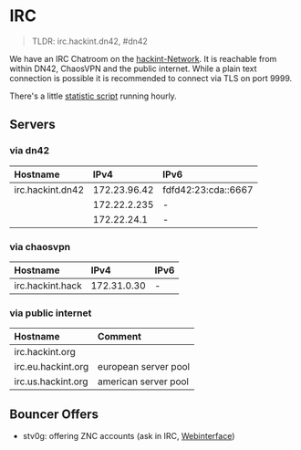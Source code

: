 # IRC
> TLDR: irc.hackint.dn42, #dn42

We have an IRC Chatroom on the [hackint-Network](http://www.hackint.org). It is reachable from within DN42, ChaosVPN and the public internet. While a plain text connection is possible it is recommended to connect via TLS on port 9999.

There's a little [statistic script](https://dev.0l.dn42/stats/) running hourly.


## Servers

### via dn42
| Hostname                                          | IPv4                       | IPv6         |
|:------------------------------------------------- |:-------------------------- |:------------ |
| irc.hackint.dn42                                  | 172.23.96.42               | fdfd42:23:cda::6667 |
|                                                   | 172.22.2.235               | -            |
|                                                   | 172.22.24.1                | -            |


### via chaosvpn
| Hostname                                          | IPv4                       | IPv6         |
|:------------------------------------------------- |:-------------------------- |:------------ |
| irc.hackint.hack | 172.31.0.30 | - |

### via public internet
| Hostname                                          | Comment                    |
|:------------------------------------------------- |:-------------------------- |
| irc.hackint.org                                   |                            |
| irc.eu.hackint.org                                | european server pool       |
| irc.us.hackint.org                                | american server pool       |


## Bouncer Offers

* stv0g: offering ZNC accounts (ask in IRC, [Webinterface](https://dev.0l.dn42/znc/))
